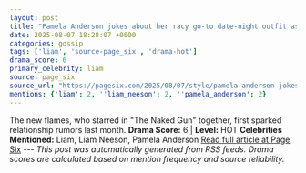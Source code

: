 ```yaml
---
layout: post
title: "Pamela Anderson jokes about her racy go-to date-night outfit as Liam Neeson romance heat up"
date: 2025-08-07 18:28:07 +0000
categories: gossip
tags: ['liam', 'source-page_six', 'drama-hot']
drama_score: 6
primary_celebrity: liam
source: page_six
source_url: "https://pagesix.com/2025/08/07/style/pamela-anderson-jokes-about-her-racy-go-to-date-night-outfit-amid-liam-neeson-romance/"
mentions: {'liam': 2, ''liam_neeson': 2, ''pamela_anderson': 2}
---
```


The new flames, who starred in "The Naked Gun" together, first sparked relationship rumors last month. **Drama Score:** 6 | **Level:** HOT **Celebrities Mentioned:** Liam, Liam Neeson, Pamela Anderson [Read full article at Page Six](https://pagesix.com/2025/08/07/style/pamela-anderson-jokes-about-her-racy-go-to-date-night-outfit-amid-liam-neeson-romance/) --- *This post was automatically generated from RSS feeds. Drama scores are calculated based on mention frequency and source reliability.*